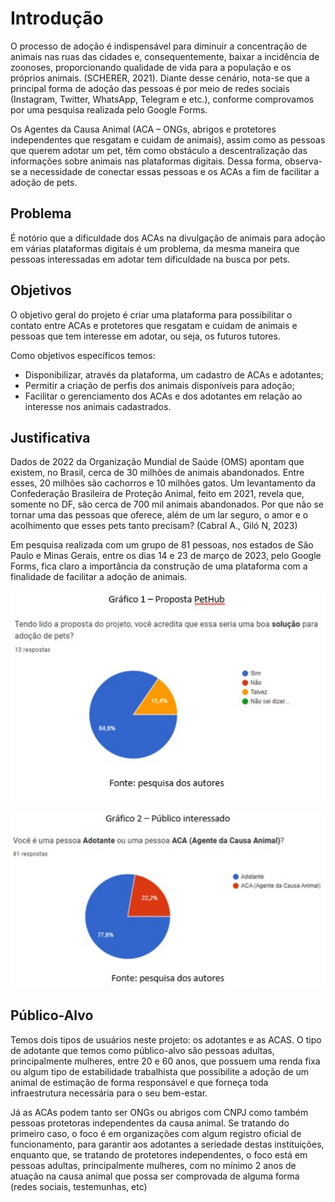 # Introdução

O processo de adoção é indispensável para diminuir a concentração de animais nas ruas das cidades e, consequentemente, baixar a incidência de zoonoses, proporcionando qualidade de vida para a população e os próprios animais. (SCHERER, 2021). Diante desse cenário, nota-se que a principal forma de adoção das pessoas é por meio de redes sociais (Instagram, Twitter, WhatsApp, Telegram e etc.), conforme comprovamos por uma pesquisa realizada pelo Google Forms. 

Os Agentes da Causa Animal (ACA – ONGs, abrigos e protetores independentes que resgatam e cuidam de animais), assim como as pessoas que querem adotar um pet, têm como obstáculo a descentralização das informações sobre animais nas plataformas digitais. 	Dessa forma, observa-se a necessidade de conectar essas pessoas e os ACAs a fim de facilitar a adoção de pets. 

## Problema
É notório que a dificuldade dos ACAs na divulgação de animais para adoção em várias plataformas digitais é um problema, da mesma maneira que pessoas interessadas em adotar tem dificuldade na busca por pets.
## Objetivos

O objetivo geral do projeto é criar uma plataforma para possibilitar o contato entre ACAs e protetores que resgatam e cuidam de animais e pessoas que tem interesse em adotar, ou seja, os futuros tutores.

Como objetivos específicos temos: 

- Disponibilizar, através da plataforma, um cadastro de ACAs e adotantes; 
- Permitir a criação de perfis dos animais disponíveis para adoção;
- Facilitar o gerenciamento dos ACAs e dos adotantes em relação ao interesse nos animais cadastrados. 

## Justificativa

Dados de 2022 da Organização Mundial de Saúde (OMS) apontam que existem, no Brasil, cerca de 30 milhões de animais abandonados. Entre esses, 20 milhões são cachorros e 10 milhões gatos. Um levantamento da Confederação Brasileira de Proteção Animal, feito em 2021, revela que, somente no DF, são cerca de 700 mil animais abandonados. Por que não se tornar uma das pessoas que oferece, além de um lar seguro, o amor e o acolhimento que esses pets tanto precisam? (Cabral A., Giló N, 2023)  

Em pesquisa realizada com um grupo de 81 pessoas, nos estados de São Paulo e Minas Gerais, entre os dias 14 e 23 de março de 2023, pelo Google Forms, fica claro a importância da construção de uma plataforma com a finalidade de facilitar a adoção de animais. 

![Grafico 1](img/grafico-1.png)

![Grafico 2](img/grafico-2.png)

## Público-Alvo

Temos dois tipos de usuários neste projeto: os adotantes e as ACAS. O tipo de adotante que temos como público-alvo são pessoas adultas, principalmente mulheres, entre 20 e 60 anos, que possuem uma renda fixa ou algum tipo de estabilidade trabalhista que possibilite a adoção de um animal de estimação de forma responsável e que forneça toda infraestrutura necessária para o seu bem-estar.  

Já as ACAs podem tanto ser ONGs ou abrigos com CNPJ como também pessoas protetoras independentes da causa animal. Se tratando do primeiro caso, o foco é em organizações com algum registro oficial de funcionamento, para garantir aos adotantes a seriedade destas instituições, enquanto que, se tratando de protetores independentes, o foco está em pessoas adultas, principalmente mulheres, com no mínimo 2 anos de atuação na causa animal que possa ser comprovada de alguma forma (redes sociais, testemunhas, etc)